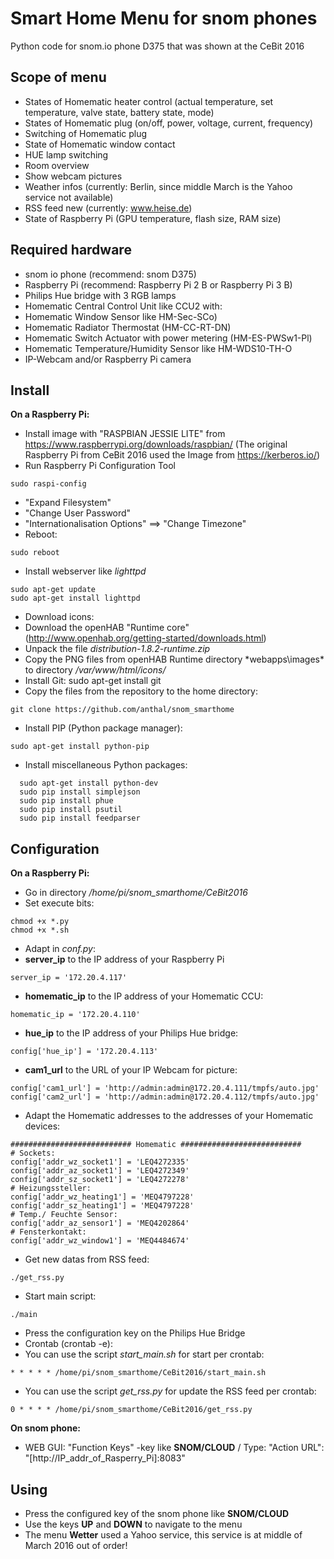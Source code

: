 Smart Home Menu for snom phones
===============================

Python code for snom.io phone D375 that was shown at the CeBit 2016

Scope of menu
-------------
* States of Homematic heater control (actual temperature, set temperature, valve state, battery state, mode)
* States of Homematic plug (on/off, power, voltage, current, frequency)
* Switching of Homematic plug
* State of Homematic window contact
* HUE lamp switching
* Room overview
* Show webcam pictures
* Weather infos (currently: Berlin, since middle March is the Yahoo service not available)
* RSS feed new (currently: www.heise.de)
* State of Raspberry Pi (GPU temperature, flash size, RAM size)


Required hardware
-----------------

* snom io phone (recommend: snom D375)
* Raspberry Pi (recommend: Raspberry Pi 2 B or Raspberry Pi 3 B)
* Philips Hue bridge with 3 RGB lamps
* Homematic Central Control Unit like CCU2 with:
 * Homematic Window Sensor like HM-Sec-SCo)
 * Homematic Radiator Thermostat (HM-CC-RT-DN)
 * Homematic Switch Actuator with power metering (HM-ES-PWSw1-Pl)
 * Homematic Temperature/Humidity Sensor like HM-WDS10-TH-O
* IP-Webcam and/or Raspberry Pi camera


Install
-------

**On a Raspberry Pi:**
* Install image with "RASPBIAN JESSIE LITE" from https://www.raspberrypi.org/downloads/raspbian/ (The original Raspberry Pi from CeBit 2016 used the Image from https://kerberos.io/)
* Run Raspberry Pi Configuration Tool
```
sudo raspi-config 
```
 * "Expand Filesystem"
 * "Change User Password"
 * "Internationalisation Options" ==> "Change Timezone"
* Reboot:
```
sudo reboot
```
* Install webserver like *lighttpd* 
```
sudo apt-get update
sudo apt-get install lighttpd
```
* Download icons: 
 * Download the openHAB "Runtime core" (http://www.openhab.org/getting-started/downloads.html)
 * Unpack the file *distribution-1.8.2-runtime.zip*
 * Copy the PNG files from openHAB Runtime directory *webapps\images\* to directory */var/www/html/icons/* 
* Install Git:
sudo apt-get install git  
* Copy the files from the repository to the home directory:
```
git clone https://github.com/anthal/snom_smarthome
```
* Install PIP (Python package manager):
```
sudo apt-get install python-pip 
```
* Install miscellaneous Python packages:
```
  sudo apt-get install python-dev  
  sudo pip install simplejson
  sudo pip install phue
  sudo pip install psutil
  sudo pip install feedparser
```
 
 
Configuration
-------------

**On a Raspberry Pi:**

* Go in directory */home/pi/snom_smarthome/CeBit2016*
* Set execute bits:
```
chmod +x *.py
chmod +x *.sh
```
* Adapt in *conf.py*:
 * **server_ip** to the IP address of your Raspberry Pi
```
server_ip = '172.20.4.117'
```
 * **homematic_ip** to the IP address of your Homematic CCU:
```
homematic_ip = '172.20.4.110'
```
 * **hue_ip** to the IP address of your Philips Hue bridge:
```
config['hue_ip'] = '172.20.4.113'
```
 * **cam1_url** to the URL of your IP Webcam for picture:
```
config['cam1_url'] = 'http://admin:admin@172.20.4.111/tmpfs/auto.jpg'
config['cam2_url'] = 'http://admin:admin@172.20.4.112/tmpfs/auto.jpg'
```
 * Adapt the Homematic addresses to the addresses of your Homematic devices:
```
########################### Homematic ###########################
# Sockets:
config['addr_wz_socket1'] = 'LEQ4272335'
config['addr_az_socket1'] = 'LEQ4272349'
config['addr_sz_socket1'] = 'LEQ4272278'
# Heizungssteller:
config['addr_wz_heating1'] = 'MEQ4797228'
config['addr_sz_heating1'] = 'MEQ4797228'
# Temp./ Feuchte Sensor:
config['addr_az_sensor1'] = 'MEQ4202864'
# Fensterkontakt:
config['addr_wz_window1'] = 'MEQ4484674'
```
* Get new datas from RSS feed:
```
./get_rss.py
```
* Start main script:
```
./main
```
* Press the configuration key on the Philips Hue Bridge
* Crontab (crontab -e):
 * You can use the script *start_main.sh* for start per crontab:
```
* * * * * /home/pi/snom_smarthome/CeBit2016/start_main.sh
```
 * You can use the script *get_rss.py* for update the RSS feed per crontab:
```
0 * * * * /home/pi/snom_smarthome/CeBit2016/get_rss.py
```

**On snom phone:**

 * WEB GUI: "Function Keys" -key like **SNOM/CLOUD** / Type: "Action URL": "[http://IP_addr_of_Rasperry_Pi]:8083"
 

Using
----- 

* Press the configured key of the snom phone like **SNOM/CLOUD**
* Use the keys **UP** and **DOWN** to navigate to the menu
* The menu **Wetter** used a Yahoo service, this service is at middle of March 2016 out of order! 




